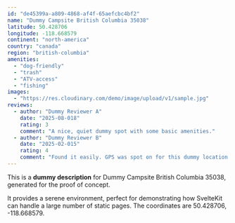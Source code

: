 ```yaml
---
id: "de45399a-a809-4868-af4f-65aefcbc4bf2"
name: "Dummy Campsite British Columbia 35038"
latitude: 50.428706
longitude: -118.668579
continent: "north-america"
country: "canada"
region: "british-columbia"
amenities:
  - "dog-friendly"
  - "trash"
  - "ATV-access"
  - "fishing"
images:
  - "https://res.cloudinary.com/demo/image/upload/v1/sample.jpg"
reviews:
  - author: "Dummy Reviewer A"
    date: "2025-08-018"
    rating: 3
    comment: "A nice, quiet dummy spot with some basic amenities."
  - author: "Dummy Reviewer B"
    date: "2025-02-015"
    rating: 4
    comment: "Found it easily. GPS was spot on for this dummy location."
---
```


This is a **dummy description** for Dummy Campsite British Columbia 35038, generated for the proof of concept.

It provides a serene environment, perfect for demonstrating how SvelteKit can handle a large number of static pages. The coordinates are 50.428706, -118.668579.
